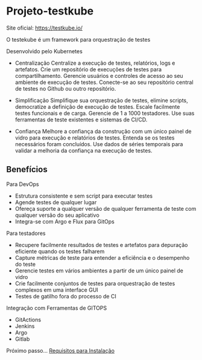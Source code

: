 # Projeto-testkube

Site oficial: https://testkube.io/

O testekube é um framework para orquestração de testes

Desenvolvido pelo Kubernetes

- Centralização
Centralize a execução de testes, relatórios, logs e artefatos. Crie um repositório de execuções de testes para compartilhamento. Gerencie usuários e controles de acesso ao seu ambiente de execução de testes. Conecte-se ao seu repositório central de testes no Github ou outro repositório.

- Simplificação
Simplifique sua orquestração de testes, elimine scripts, democratize a definição de execução de testes. Escale facilmente testes funcionais e de carga. Gerencie de 1 a 1000 testadores. Use suas ferramentas de teste existentes e sistemas de CI/CD.

- Confiança
Melhore a confiança da construção com um único painel de vidro para execução e relatórios de testes. Entenda se os testes necessários foram concluídos. Use dados de séries temporais para validar a melhoria da confiança na execução de testes.

## Benefícios

Para DevOps

- Estrutura consistente e sem script para executar testes
- Agende testes de qualquer lugar
- Ofereça suporte a qualquer versão de qualquer ferramenta de teste com qualquer versão do seu aplicativo
- Integra-se com Argo e Flux para GitOps

Para testadores

- Recupere facilmente resultados de testes e artefatos para depuração eficiente quando os testes falharem
- Capture métricas de teste para entender a eficiência e o desempenho do teste
- Gerencie testes em vários ambientes a partir de um único painel de vidro
- Crie facilmente conjuntos de testes para orquestração de testes complexos em uma interface GUI
- Testes de gatilho fora do processo de CI

Integração com Ferramentas de GITOPS

- GitActions
- Jenkins
- Argo
- Gitlab

Próximo passo... [Requisitos para Instalação](./docs/requisitos.md)